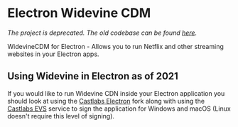 # Electron Widevine CDM

*The project is deprecated. The old codebase can be found [here](https://github.com/quanglam2807/electron-widevinecdm).*

WidevineCDM for Electron - Allows you to run Netflix and other streaming websites in your Electron apps.

## Using Widevine in Electron as of 2021

If you would like to run Widevine CDN inside your Electron application you should look at using the [Castlabs Electron](https://github.com/castlabs/electron-releases) fork along with using the [Castlabs EVS](https://github.com/castlabs/electron-releases/wiki/EVS) service to sign the application for Windows and macOS (Linux doesn't require this level of signing).
